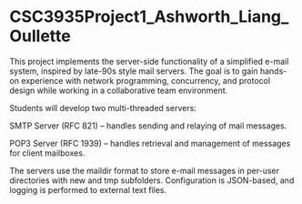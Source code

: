 # CSC3935Project1_Ashworth_Liang_Oullette
This project implements the server-side functionality of a simplified e-mail system, inspired by late-90s style mail servers. The goal is to gain hands-on experience with network programming, concurrency, and protocol design while working in a collaborative team environment.

Students will develop two multi-threaded servers:

SMTP Server (RFC 821) – handles sending and relaying of mail messages.

POP3 Server (RFC 1939) – handles retrieval and management of messages for client mailboxes.

The servers use the maildir format to store e-mail messages in per-user directories with new and tmp subfolders. Configuration is JSON-based, and logging is performed to external text files.
